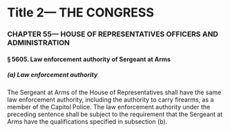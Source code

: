 
# Title 2— THE CONGRESS
### CHAPTER 55— HOUSE OF REPRESENTATIVES OFFICERS AND ADMINISTRATION
#### § 5605. Law enforcement authority of Sergeant at Arms
##### (a) Law enforcement authority

The Sergeant at Arms of the House of Representatives shall have the same law enforcement authority, including the authority to carry firearms, as a member of the Capitol Police. The law enforcement authority under the preceding sentence shall be subject to the requirement that the Sergeant at Arms have the qualifications specified in subsection (b).
